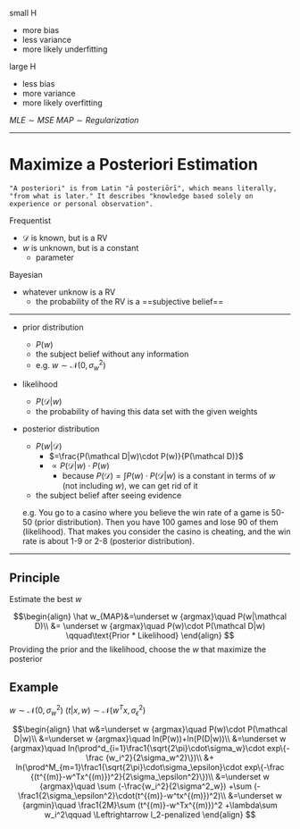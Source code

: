 small H
- more bias
- less variance
- more likely underfitting

large H
- less bias
- more variance
- more likely overfitting

$MLE\sim MSE$
$MAP\sim Regularization$

---
# Maximize a Posteriori Estimation 

	"A posteriori" is from Latin "ā posteriōrī", which means literally, "from what is later." It describes "knowledge based solely on experience or personal observation".

Frequentist
- $\mathcal D$ is known, but is a RV
- $w$ is unknown, but is a constant
	- parameter

Bayesian
- whatever unknow is a RV
	- the probability of the RV is a ==subjective belief==

---

- prior distribution
	- $P(w)$
	- the subject belief without any information
	- e.g. $w\sim\mathcal N(0,\sigma_w^2)$
- likelihood
	- $P(\mathcal D|w)$
	- the probability of having this data set with the given weights
- posterior distribution
	- $P(w|\mathcal D)$
		- $=\frac{P(\mathcal D|w)\cdot P(w)}{P(\mathcal D)}$
		- $\propto P(\mathcal D|w)\cdot P(w)$
			- because $P(\mathcal D)=\int P(w)\cdot P(\mathcal D|w)$ is a constant in terms of $w$ (not including $w$), we can get rid of it
	- the subject belief after seeing evidence

	e.g. You go to a casino where you believe the win rate of a game is 50-50 (prior distribution). Then you have 100 games and lose 90 of them (likelihood). That makes you consider the casino is cheating, and the win rate is about 1-9 or 2-8 (posterior distribution).

---
## Principle
Estimate the best $w$

$$\begin{align}
\hat w_{MAP}&=\underset w {argmax}\quad P(w|\mathcal D)\\
&= \underset w {argmax}\quad P(w)\cdot P(\mathcal D|w) \qquad\text{Prior * Likelihood}
\end{align}
$$
	Providing the prior and the likelihood, choose the $w$ that maximize the posterior

## Example

$w\sim \mathcal N(0,\sigma^2_w)$
$(t|x,w)\sim \mathcal N(w^Tx,\sigma^2_\epsilon)$

$$\begin{align}
\hat w&=\underset w {argmax}\quad P(w)\cdot P(\mathcal D|w)\\
&=\underset w {argmax}\quad ln(P(w))+ln(P(D|w))\\
&=\underset w {argmax}\quad ln(\prod^d_{i=1}\frac1{\sqrt{2\pi}\cdot\sigma_w}\cdot exp\{-\frac {w_i^2}{2\sigma_w^2}\})\\ 
&+ ln(\prod^M_{m=1}\frac1{\sqrt{2\pi}\cdot\sigma_\epsilon}\cdot exp\{-\frac {(t^{(m)}-w^Tx^{(m)})^2}{2\sigma_\epsilon^2}\})\\
&=\underset w {argmax}\quad \sum (-\frac{w_i^2}{2\sigma^2_w})
+\sum (-\frac1{2\sigma_\epsilon^2}\cdot(t^{(m)}-w^tx^{(m)})^2)\\
&=\underset w {argmin}\quad \frac1{2M}\sum (t^{(m)}-w^Tx^{(m)})^2
+\lambda\sum w_i^2\qquad \Leftrightarrow l_2-penalized
\end{align}
$$